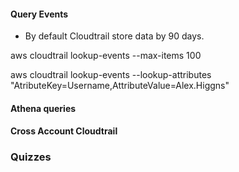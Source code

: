 #### Query Events

- By default Cloudtrail store data by 90 days.

aws cloudtrail lookup-events --max-items 100

aws cloudtrail lookup-events --lookup-attributes "AtributeKey=Username,AttributeValue=Alex.Higgns" 


#### Athena queries







#### Cross Account Cloudtrail






### Quizzes
